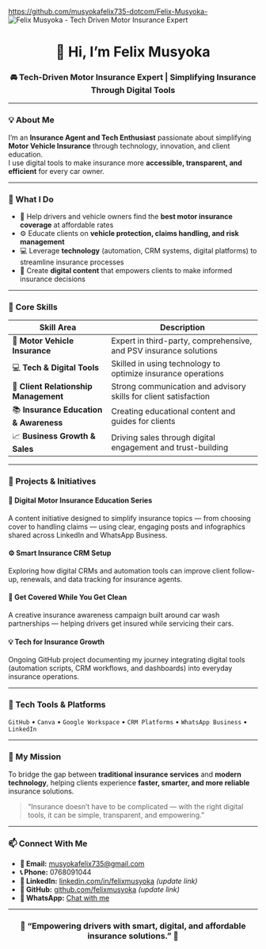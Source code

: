 https://github.com/musyokafelix735-dotcom/Felix-Musyoka-<!-- Banner -->
![Felix Musyoka - Tech Driven Motor Insurance Expert](https://YOUR-BANNER-LINK-HERE)

<h1 align="center">👋 Hi, I’m Felix Musyoka</h1>
<h3 align="center">🚘 Tech-Driven Motor Insurance Expert | Simplifying Insurance Through Digital Tools</h3>

---

### 💡 About Me
I’m an **Insurance Agent and Tech Enthusiast** passionate about simplifying **Motor Vehicle Insurance** through technology, innovation, and client education.  
I use digital tools to make insurance more **accessible, transparent, and efficient** for every car owner.

---

### 💼 What I Do
- 🧭 Help drivers and vehicle owners find the **best motor insurance coverage** at affordable rates  
- ⚙️ Educate clients on **vehicle protection, claims handling, and risk management**  
- 💻 Leverage **technology** (automation, CRM systems, digital platforms) to streamline insurance processes  
- 📱 Create **digital content** that empowers clients to make informed insurance decisions  

---

### 🧠 Core Skills

| Skill Area | Description |
|-------------|--------------|
| 🚗 **Motor Vehicle Insurance** | Expert in third-party, comprehensive, and PSV insurance solutions |
| 💻 **Tech & Digital Tools** | Skilled in using technology to optimize insurance operations |
| 🤝 **Client Relationship Management** | Strong communication and advisory skills for client satisfaction |
| 📚 **Insurance Education & Awareness** | Creating educational content and guides for clients |
| 📈 **Business Growth & Sales** | Driving sales through digital engagement and trust-building |

---

### 🚀 Projects & Initiatives

#### 🧩 Digital Motor Insurance Education Series
A content initiative designed to simplify insurance topics — from choosing cover to handling claims — using clear, engaging posts and infographics shared across LinkedIn and WhatsApp Business.

#### ⚙️ Smart Insurance CRM Setup
Exploring how digital CRMs and automation tools can improve client follow-up, renewals, and data tracking for insurance agents.

#### 🚗 Get Covered While You Get Clean
A creative insurance awareness campaign built around car wash partnerships — helping drivers get insured while servicing their cars.

#### 💡 Tech for Insurance Growth
Ongoing GitHub project documenting my journey integrating digital tools (automation scripts, CRM workflows, and dashboards) into everyday insurance operations.

---

### 🧰 Tech Tools & Platforms
`GitHub` • `Canva` • `Google Workspace` • `CRM Platforms` • `WhatsApp Business` • `LinkedIn`

---

### 🎯 My Mission
To bridge the gap between **traditional insurance services** and **modern technology**, helping clients experience **faster, smarter, and more reliable** insurance solutions.

> “Insurance doesn’t have to be complicated — with the right digital tools, it can be simple, transparent, and empowering.”

---

### 📫 Connect With Me
- **📧 Email:** [musyokafelix735@gmail.com](mailto:musyokafelix735@gmail.com)  
- **📞 Phone:** 0768091044  
- **💼 LinkedIn:** [linkedin.com/in/felixmusyoka](#) *(update link)*  
- **🧠 GitHub:** [github.com/felixmusyoka](#) *(update link)*  
- **💬 WhatsApp:** [Chat with me](https://wa.me/254768091044)

---

<h3 align="center">💙 “Empowering drivers with smart, digital, and affordable insurance solutions.” 💙</h3>
